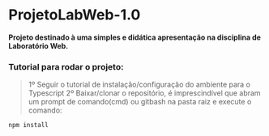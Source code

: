 # ProjetoLabWeb-1.0
**Projeto destinado à uma simples e didática apresentação na disciplina de Laboratório Web.**

### Tutorial para rodar o projeto:
> 1º Seguir o tutorial de instalação/configuração do ambiente para o Typescript
> 2º Baixar/clonar o repositório, é imprescindível que abram um prompt de comando(cmd) ou gitbash na pasta raiz e execute o comando:
```
npm install
```
